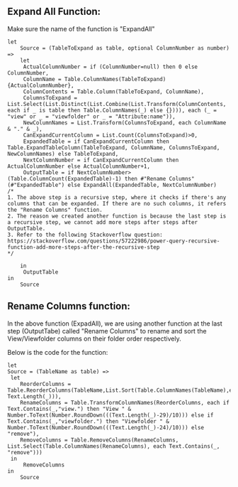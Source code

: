 ## Expand All Function:

Make sure the name of the function is "ExpandAll"

    let
        Source = (TableToExpand as table, optional ColumnNumber as number) =>
        let
         ActualColumnNumber = if (ColumnNumber=null) then 0 else ColumnNumber,
         ColumnName = Table.ColumnNames(TableToExpand){ActualColumnNumber},
         ColumnContents = Table.Column(TableToExpand, ColumnName),
         ColumnsToExpand = List.Select(List.Distinct(List.Combine(List.Transform(ColumnContents, each if _ is table then Table.ColumnNames(_) else {}))), each (_ = "view" or _ = "viewfolder" or _ = "Attribute:name")),
         NewColumnNames = List.Transform(ColumnsToExpand, each ColumnName & "." & _),
         CanExpandCurrentColumn = List.Count(ColumnsToExpand)>0,
         ExpandedTable = if CanExpandCurrentColumn then Table.ExpandTableColumn(TableToExpand, ColumnName, ColumnsToExpand, NewColumnNames) else TableToExpand,
         NextColumnNumber = if CanExpandCurrentColumn then ActualColumnNumber else ActualColumnNumber+1,
         OutputTable = if NextColumnNumber>(Table.ColumnCount(ExpandedTable)-1) then #"Rename Columns"(#"ExpandedTable") else ExpandAll(ExpandedTable, NextColumnNumber)
    /* 
    1. The above step is a recursive step, where it checks if there's any columns that can be expanded. If there are no such columns, it refers the "Rename Columns" function.
    2. The reason we created another function is because the last step is a recursive step, we cannot add more steps after steps after OutputTable.
    3. Refer to the following Stackoverflow question: https://stackoverflow.com/questions/57222986/power-query-recursive-function-add-more-steps-after-the-recursive-step 
    */

        in
         OutputTable
    in
        Source
    
## Rename Columns function:
    
In the above function (ExpadAll), we are using another function at the last step (OutputTabe) called "Rename Columns" to rename and sort the View/Viewfolder columns on their folder order respectively. 

Below is the code for the function:
    
    let
    Source = (TableName as table) =>
     let
        ReorderColumns = Table.ReorderColumns(TableName,List.Sort(Table.ColumnNames(TableName),each Text.Length(_))),
        RenameColumns = Table.TransformColumnNames(ReorderColumns, each if Text.Contains(_,"view.") then "View " & Number.ToText(Number.RoundDown(((Text.Length(_)-29)/10))) else if Text.Contains(_,"viewfolder.") then "Viewfolder " & Number.ToText(Number.RoundDown(((Text.Length(_)-24)/10))) else "remove"),
        RemoveColumns = Table.RemoveColumns(RenameColumns, List.Select(Table.ColumnNames(RenameColumns), each Text.Contains(_, "remove")))
     in 
         RemoveColumns
    in
        Source
